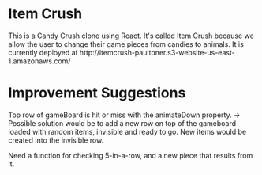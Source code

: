 <h1>Item Crush</h1>
<p>
   This is a Candy Crush clone using React.  It's called Item Crush because we allow the user to change their game pieces from candies to animals. 
   It is currently deployed at http://itemcrush-paultoner.s3-website-us-east-1.amazonaws.com/
</p>

<h1>Improvement Suggestions</h1>
<p>
    Top row of gameBoard is hit or miss with the animateDown property.
    -> Possible solution would be to add a new row on top of the gameboard loaded
    with random items, invisible and ready to go.  New items would be created into the
    invisible row.
</p>

<p>
    Need a function for checking 5-in-a-row, and a new piece that results from it.
</p>
